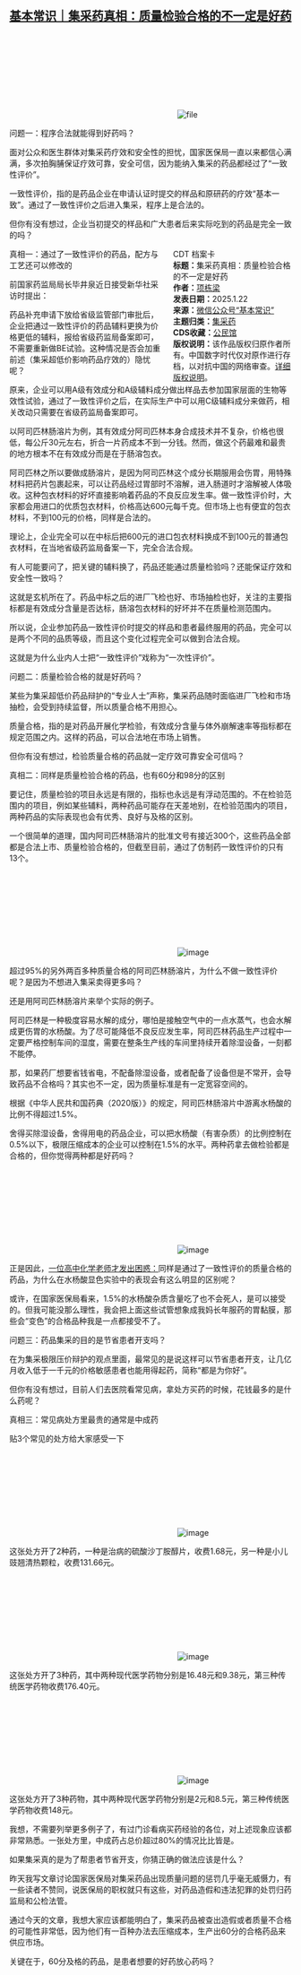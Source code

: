 <!--1737544105000-->
[基本常识｜集采药真相：质量检验合格的不一定是好药](https://chinadigitaltimes.net/chinese/715279.html)
------

<p><img decoding="async" src="data:image/svg+xml,%3Csvg%20xmlns='http://www.w3.org/2000/svg'%20viewBox='0%200%200%200'%3E%3C/svg%3E" alt="file" data-lazy-src="https://chinadigitaltimes.net/chinese/files/2025/01/image-1737543929190.png"><noscript><img decoding="async" src="https://chinadigitaltimes.net/chinese/files/2025/01/image-1737543929190.png" alt="file"></noscript></p><p>问题一：程序合法就能得到好药吗？</p><p>面对公众和医生群体对集采药疗效和安全性的担忧，国家医保局一直以来都信心满满，多次拍胸脯保证疗效可靠，安全可信，因为能纳入集采的药品都经过了“一致性评价”。</p><p>一致性评价，指的是药品企业在申请认证时提交的样品和原研药的疗效“基本一致”。通过了一致性评价之后进入集采，程序上是合法的。</p><p>但你有没有想过，企业当初提交的样品和广大患者后来实际吃到的药品是完全一致的吗？</p><div style="width:42%;float:right;padding-left:20px;"><div class="su-spoiler su-spoiler-style-fancy su-spoiler-icon-chevron-circle" data-scroll-offset="0" data-anchor-in-url="no"><div class="su-spoiler-title" tabindex="0" role="button"><span class="su-spoiler-icon"></span>CDT 档案卡</div><div class="su-spoiler-content su-u-clearfix su-u-trim"><strong>标题：</strong>集采药真相：质量检验合格的不一定是好药<br><strong>作者：</strong><a href="https://chinadigitaltimes.net/space/基本常识" target="_blank">项栋梁</a><br><strong>发表日期：</strong>2025.1.22<br><strong>来源：</strong><a href="https://web.archive.org/web/*/https://mp.weixin.qq.com/s/t5Qmbe0jrSfU3yaULpu4Cw" target="_blank">微信公众号“基本常识”</a><br><strong>主题归类：</strong><a href="https://chinadigitaltimes.net/space/集采药" target="_blank">集采药</a><br><strong>CDS收藏：</strong><a href="https://chinadigitaltimes.net/space/%E5%85%AC%E6%B0%91%E9%A6%86" target="_blank" rel="noopener">公民馆</a><br><strong>版权说明：</strong>该作品版权归原作者所有。中国数字时代仅对原作进行存档，以对抗中国的网络审查。<a href="https://chinadigitaltimes.net/chinese/copyright">详细版权说明</a>。</div></div></div><p>真相一：通过了一致性评价的药品，配方与工艺还可以修改的</p><p>前国家药监局局长毕井泉近日接受新华社采访时提出：</p><p>药品补充申请下放给省级监管部门审批后，企业把通过一致性评价的药品辅料更换为价格更低的辅料，报给省级药监局备案即可，不需要重新做BE试验。这种情况是否会加重前述（集采超低价影响药品疗效的）隐忧呢？</p><p>原来，企业可以用A级有效成分和A级辅料成分做出样品去参加国家层面的生物等效性试验，通过了一致性评价之后，在实际生产中可以用C级辅料成分来做药，相关改动只需要在省级药监局备案即可。</p><p>以阿司匹林肠溶片为例，其有效成分阿司匹林本身合成技术并不复杂，价格也很低，每公斤30元左右，折合一片药成本不到一分钱。然而，做这个药最难和最贵的地方根本不在有效成分而是在于肠溶包衣。</p><p>阿司匹林之所以要做成肠溶片，是因为阿司匹林这个成分长期服用会伤胃，用特殊材料把药片包裹起来，可以让药品经过胃部时不溶解，进入肠道时才溶解被人体吸收。这种包衣材料的好坏直接影响着药品的不良反应发生率。做一致性评价时，大家都会用进口的优质包衣材料，价格高达600元每千克。但市场上也有便宜的包衣材料，不到100元的价格，同样是合法的。</p><p>理论上，企业完全可以在中标后把600元的进口包衣材料换成不到100元的普通包衣材料，在当地省级药监局备案一下，完全合法合规。</p><p>有人可能要问了，把关键的辅料换了，药品还能通过质量检验吗？还能保证疗效和安全性一致吗？</p><p>这就是玄机所在了。药品中标之后的进厂飞检也好、市场抽检也好，关注的主要指标都是有效成分含量是否达标，肠溶包衣材料的好坏并不在质量检测范围内。</p><p>所以说，企业参加药品一致性评价时提交的样品和患者最终服用的药品，完全可以是两个不同的品质等级，而且这个变化过程完全可以做到合法合规。</p><p>这就是为什么业内人士把“一致性评价”戏称为“一次性评价”。</p><p>问题二：质量检验合格的就是好药吗？</p><p>某些为集采超低价药品辩护的“专业人士”声称，集采药品随时面临进厂飞检和市场抽检，会受到持续监督，所以质量合格不用担心。</p><p>质量合格，指的是对药品开展化学检验，有效成分含量与体外崩解速率等指标都在规定范围之内。这样的药品，可以合法地在市场上销售。</p><p>但你有没有想过，检验质量合格的药品就一定疗效可靠安全可信吗？</p><p>真相二：同样是质量检验合格的药品，也有60分和98分的区别</p><p>要记住，质量检验的项目永远是有限的，指标也永远是有浮动范围的。不在检验范围内的项目，例如某些辅料，两种药品可能存在天差地别，在检验范围内的项目，两种药品的实际表现也会有优秀、良好与及格的区别。</p><p>一个很简单的道理，国内阿司匹林肠溶片的批准文号有接近300个，这些药品全部都是合法上市、质量检验合格的，但截至目前，通过了仿制药一致性评价的只有13个。</p><p><img decoding="async" src="data:image/svg+xml,%3Csvg%20xmlns='http://www.w3.org/2000/svg'%20viewBox='0%200%200%200'%3E%3C/svg%3E" alt="image" data-lazy-src="https://chinadigitaltimes.net/chinese/files/2025/01/post-715279-6790d1aa0d6a9."><noscript><img decoding="async" src="https://chinadigitaltimes.net/chinese/files/2025/01/post-715279-6790d1aa0d6a9." alt="image"></noscript></p><p>超过95%的另外两百多种质量合格的阿司匹林肠溶片，为什么不做一致性评价呢？是因为不想进入集采卖得更多吗？</p><p>还是用阿司匹林肠溶片来举个实际的例子。</p><p>阿司匹林是一种极度容易水解的成分，哪怕是接触空气中的一点水蒸气，也会水解成更伤胃的水杨酸。为了尽可能降低不良反应发生率，阿司匹林药品生产过程中一定要严格控制车间的湿度，需要在整条生产线的车间里持续开着除湿设备，一刻都不能停。</p><p>那，如果药厂想要省钱省电，不配备除湿设备，或者配备了设备但是不常开，会导致药品不合格吗？其实也不一定，因为质量标准是有一定宽容空间的。</p><p>根据《中华人民共和国药典（2020版）》的规定，阿司匹林肠溶片中游离水杨酸的比例不得超过1.5%。</p><p>舍得买除湿设备，舍得用电的药品企业，可以把水杨酸（有害杂质）的比例控制在0.5%以下，极限压缩成本的企业可以控制在1.5%的水平。两种药拿去做检验都是合格的，但你觉得两种都是好药吗？</p><p><img decoding="async" src="data:image/svg+xml,%3Csvg%20xmlns='http://www.w3.org/2000/svg'%20viewBox='0%200%200%200'%3E%3C/svg%3E" alt="image" data-lazy-src="https://chinadigitaltimes.net/chinese/files/2025/01/post-715279-6790d1aa16c05."><noscript><img decoding="async" src="https://chinadigitaltimes.net/chinese/files/2025/01/post-715279-6790d1aa16c05." alt="image"></noscript></p><p>正是因此，<a href="https://mp.weixin.qq.com/s?__biz=MjM5OTExMjYwMA==&amp;mid=2670318069&amp;idx=2&amp;sn=38da06d664ee3cb9d10d454a878c9b41&amp;scene=21#wechat_redirect">一位高中化学老师才发出困惑：</a>同样是通过了一致性评价的质量合格的药品，为什么在水杨酸显色实验中的表现会有这么明显的区别呢？</p><p>或许，在国家医保局看来，1.5%的水杨酸杂质含量吃了也不会死人，是可以接受的。但我可能没那么理性，我会把上面这些试管想象成我妈长年服药的胃黏膜，那些会“变色”的合格品种我是一点都接受不了。</p><p>问题三：药品集采的目的是节省患者开支吗？</p><p>在为集采极限压价辩护的观点里面，最常见的是说这样可以节省患者开支，让几亿月收入低于一千元的价格敏感患者也能用得起药，简称“都是为你好”。</p><p>但你有没有想过，目前人们去医院看常见病，拿处方买药的时候，花钱最多的是什么药呢？</p><p>真相三：常见病处方里最贵的通常是中成药</p><p>贴3个常见的处方给大家感受一下</p><p><img decoding="async" src="data:image/svg+xml,%3Csvg%20xmlns='http://www.w3.org/2000/svg'%20viewBox='0%200%200%200'%3E%3C/svg%3E" alt="image" data-lazy-src="https://chinadigitaltimes.net/chinese/files/2025/01/post-715279-6790d1aa1fac9."><noscript><img decoding="async" src="https://chinadigitaltimes.net/chinese/files/2025/01/post-715279-6790d1aa1fac9." alt="image"></noscript></p><p>这张处方开了2种药，一种是治病的硫酸沙丁胺醇片，收费1.68元，另一种是小儿豉翘清热颗粒，收费131.66元。</p><p><img decoding="async" src="data:image/svg+xml,%3Csvg%20xmlns='http://www.w3.org/2000/svg'%20viewBox='0%200%200%200'%3E%3C/svg%3E" alt="image" data-lazy-src="https://chinadigitaltimes.net/chinese/files/2025/01/post-715279-6790d1aa28fdc."><noscript><img decoding="async" src="https://chinadigitaltimes.net/chinese/files/2025/01/post-715279-6790d1aa28fdc." alt="image"></noscript></p><p>这张处方开了3种药，其中两种现代医学药物分别是16.48元和9.38元，第三种传统医学药物收费176.40元。</p><p><img decoding="async" src="data:image/svg+xml,%3Csvg%20xmlns='http://www.w3.org/2000/svg'%20viewBox='0%200%200%200'%3E%3C/svg%3E" alt="image" data-lazy-src="https://chinadigitaltimes.net/chinese/files/2025/01/post-715279-6790d1aa3220d."><noscript><img decoding="async" src="https://chinadigitaltimes.net/chinese/files/2025/01/post-715279-6790d1aa3220d." alt="image"></noscript></p><p>这张处方开了3种药物，其中两种现代医学药物分别是2元和8.5元，第三种传统医学药物收费148元。</p><p>我想，不需要列举更多例子了，有过门诊看病买药经验的各位，对上述现象应该都非常熟悉。一张处方里，中成药占总价超过80%的情况比比皆是。</p><p>如果集采真的是为了帮患者节省开支，你猜正确的做法应该是什么？</p><p>昨天我写文章讨论国家医保局对集采药品出现质量问题的惩罚几乎毫无威慑力，有一些读者不赞同，说医保局的职权就只有这些，对药品造假和违法犯罪的处罚归药监局和公检法管。</p><p>通过今天的文章，我想大家应该都能明白了，集采药品被查出造假或者质量不合格的可能性非常低，因为他们有一百种办法去压缩成本，生产出60分的合格药品来供应市场。</p><p>关键在于，60分及格的药品，是患者想要的好药放心药吗？</p><div class="addtoany_share_save_container addtoany_content addtoany_content_bottom"><div class="a2a_kit a2a_kit_size_32 addtoany_list" data-a2a-url="https://chinadigitaltimes.net/chinese/715279.html" data-a2a-title="基本常识｜集采药真相：质量检验合格的不一定是好药"><a class="a2a_button_facebook" href="https://www.addtoany.com/add_to/facebook?linkurl=https%3A%2F%2Fchinadigitaltimes.net%2Fchinese%2F715279.html&amp;linkname=%E5%9F%BA%E6%9C%AC%E5%B8%B8%E8%AF%86%EF%BD%9C%E9%9B%86%E9%87%87%E8%8D%AF%E7%9C%9F%E7%9B%B8%EF%BC%9A%E8%B4%A8%E9%87%8F%E6%A3%80%E9%AA%8C%E5%90%88%E6%A0%BC%E7%9A%84%E4%B8%8D%E4%B8%80%E5%AE%9A%E6%98%AF%E5%A5%BD%E8%8D%AF" title="Facebook" rel="nofollow noopener" target="_blank"></a><a class="a2a_button_twitter" href="https://www.addtoany.com/add_to/twitter?linkurl=https%3A%2F%2Fchinadigitaltimes.net%2Fchinese%2F715279.html&amp;linkname=%E5%9F%BA%E6%9C%AC%E5%B8%B8%E8%AF%86%EF%BD%9C%E9%9B%86%E9%87%87%E8%8D%AF%E7%9C%9F%E7%9B%B8%EF%BC%9A%E8%B4%A8%E9%87%8F%E6%A3%80%E9%AA%8C%E5%90%88%E6%A0%BC%E7%9A%84%E4%B8%8D%E4%B8%80%E5%AE%9A%E6%98%AF%E5%A5%BD%E8%8D%AF" title="Twitter" rel="nofollow noopener" target="_blank"></a><a class="a2a_button_telegram" href="https://www.addtoany.com/add_to/telegram?linkurl=https%3A%2F%2Fchinadigitaltimes.net%2Fchinese%2F715279.html&amp;linkname=%E5%9F%BA%E6%9C%AC%E5%B8%B8%E8%AF%86%EF%BD%9C%E9%9B%86%E9%87%87%E8%8D%AF%E7%9C%9F%E7%9B%B8%EF%BC%9A%E8%B4%A8%E9%87%8F%E6%A3%80%E9%AA%8C%E5%90%88%E6%A0%BC%E7%9A%84%E4%B8%8D%E4%B8%80%E5%AE%9A%E6%98%AF%E5%A5%BD%E8%8D%AF" title="Telegram" rel="nofollow noopener" target="_blank"></a><a class="a2a_button_reddit" href="https://www.addtoany.com/add_to/reddit?linkurl=https%3A%2F%2Fchinadigitaltimes.net%2Fchinese%2F715279.html&amp;linkname=%E5%9F%BA%E6%9C%AC%E5%B8%B8%E8%AF%86%EF%BD%9C%E9%9B%86%E9%87%87%E8%8D%AF%E7%9C%9F%E7%9B%B8%EF%BC%9A%E8%B4%A8%E9%87%8F%E6%A3%80%E9%AA%8C%E5%90%88%E6%A0%BC%E7%9A%84%E4%B8%8D%E4%B8%80%E5%AE%9A%E6%98%AF%E5%A5%BD%E8%8D%AF" title="Reddit" rel="nofollow noopener" target="_blank"></a><a class="a2a_button_whatsapp" href="https://www.addtoany.com/add_to/whatsapp?linkurl=https%3A%2F%2Fchinadigitaltimes.net%2Fchinese%2F715279.html&amp;linkname=%E5%9F%BA%E6%9C%AC%E5%B8%B8%E8%AF%86%EF%BD%9C%E9%9B%86%E9%87%87%E8%8D%AF%E7%9C%9F%E7%9B%B8%EF%BC%9A%E8%B4%A8%E9%87%8F%E6%A3%80%E9%AA%8C%E5%90%88%E6%A0%BC%E7%9A%84%E4%B8%8D%E4%B8%80%E5%AE%9A%E6%98%AF%E5%A5%BD%E8%8D%AF" title="WhatsApp" rel="nofollow noopener" target="_blank"></a><a class="a2a_button_email" href="https://www.addtoany.com/add_to/email?linkurl=https%3A%2F%2Fchinadigitaltimes.net%2Fchinese%2F715279.html&amp;linkname=%E5%9F%BA%E6%9C%AC%E5%B8%B8%E8%AF%86%EF%BD%9C%E9%9B%86%E9%87%87%E8%8D%AF%E7%9C%9F%E7%9B%B8%EF%BC%9A%E8%B4%A8%E9%87%8F%E6%A3%80%E9%AA%8C%E5%90%88%E6%A0%BC%E7%9A%84%E4%B8%8D%E4%B8%80%E5%AE%9A%E6%98%AF%E5%A5%BD%E8%8D%AF" title="Email" rel="nofollow noopener" target="_blank"></a><a class="a2a_button_copy_link" href="https://www.addtoany.com/add_to/copy_link?linkurl=https%3A%2F%2Fchinadigitaltimes.net%2Fchinese%2F715279.html&amp;linkname=%E5%9F%BA%E6%9C%AC%E5%B8%B8%E8%AF%86%EF%BD%9C%E9%9B%86%E9%87%87%E8%8D%AF%E7%9C%9F%E7%9B%B8%EF%BC%9A%E8%B4%A8%E9%87%8F%E6%A3%80%E9%AA%8C%E5%90%88%E6%A0%BC%E7%9A%84%E4%B8%8D%E4%B8%80%E5%AE%9A%E6%98%AF%E5%A5%BD%E8%8D%AF" title="Copy Link" rel="nofollow noopener" target="_blank"></a><a class="a2a_dd addtoany_share_save addtoany_share" href="https://www.addtoany.com/share"></a></div></div>
